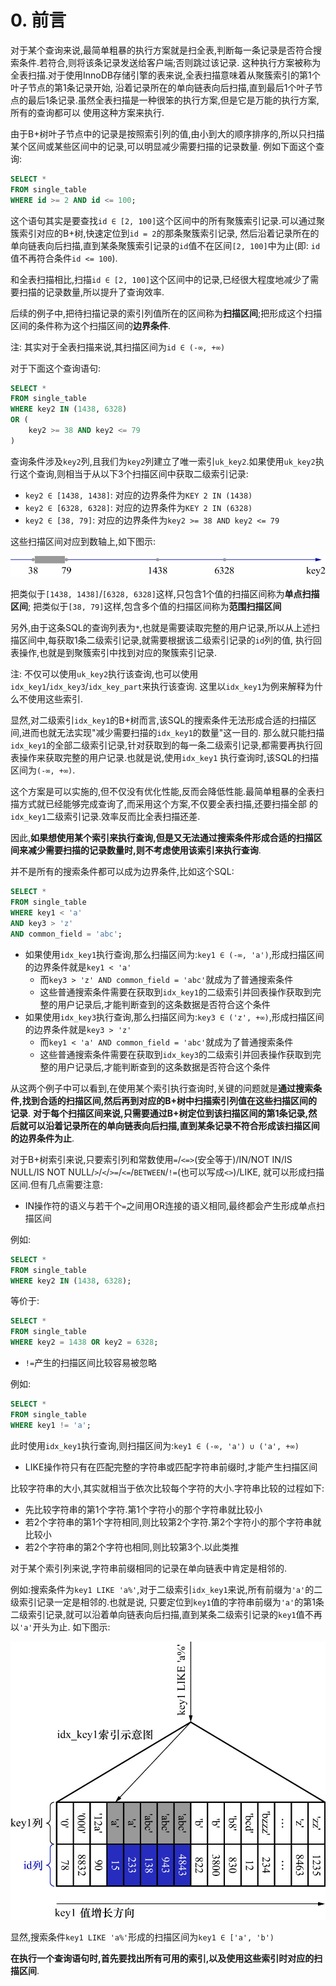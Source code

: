 # 0. 前言

对于某个查询来说,最简单粗暴的执行方案就是扫全表,判断每一条记录是否符合搜索条件.若符合,则将该条记录发送给客户端;否则跳过该记录.
这种执行方案被称为全表扫描.对于使用InnoDB存储引擎的表来说,全表扫描意味着从聚簇索引的第1个叶子节点的第1条记录开始,
沿着记录所在的单向链表向后扫描,直到最后1个叶子节点的最后1条记录.虽然全表扫描是一种很笨的执行方案,但是它是万能的执行方案,所有的查询都可以
使用这种方案来执行.

由于B+树叶子节点中的记录是按照索引列的值,由小到大的顺序排序的,所以只扫描某个区间或某些区间中的记录,可以明显减少需要扫描的记录数量.
例如下面这个查询:

```sql
SELECT * 
FROM single_table 
WHERE id >= 2 AND id <= 100;
```

这个语句其实是要查找`id ∈ [2, 100]`这个区间中的所有聚簇索引记录.可以通过聚簇索引对应的B+树,快速定位到`id = 2`的那条聚簇索引记录,
然后沿着记录所在的单向链表向后扫描,直到某条聚簇索引记录的`id`值不在区间`[2, 100]`中为止(即: `id`值不再符合条件`id <= 100`).

和全表扫描相比,扫描`id ∈ [2, 100]`这个区间中的记录,已经很大程度地减少了需要扫描的记录数量,所以提升了查询效率.

后续的例子中,把待扫描记录的索引列值所在的区间称为**扫描区间**;把形成这个扫描区间的条件称为这个扫描区间的**边界条件**.

注: 其实对于全表扫描来说,其扫描区间为`id ∈ (-∞, +∞)`

对于下面这个查询语句:

```sql
SELECT * 
FROM single_table 
WHERE key2 IN (1438, 6328)
OR (
    key2 >= 38 AND key2 <= 79
)
```

查询条件涉及`key2`列,且我们为`key2`列建立了唯一索引`uk_key2`.如果使用`uk_key2`执行这个查询,则相当于从以下3个扫描区间中获取二级索引记录:

- `key2 ∈ [1438, 1438]`: 对应的边界条件为`KEY 2 IN (1438)`
- `key2 ∈ [6328, 6328]`: 对应的边界条件为`KEY 2 IN (6328)`
- `key2 ∈ [38, 79]`: 对应的边界条件为`key2 >= 38 AND key2 <= 79`

这些扫描区间对应到数轴上,如下图示:

![扫描区间在数轴上的显示](./img/扫描区间在数轴上的显示.jpg)

把类似于`[1438, 1438]`/`[6328, 6328]`这样,只包含1个值的扫描区间称为**单点扫描区间**;
把类似于`[38, 79]`这样,包含多个值的扫描区间称为**范围扫描区间**

另外,由于这条SQL的查询列表为`*`,也就是需要读取完整的用户记录,所以从上述扫描区间中,每获取1条二级索引记录,就需要根据该二级索引记录的`id`列的值,
执行回表操作,也就是到聚簇索引中找到对应的聚簇索引记录.

注: 不仅可以使用`uk_key2`执行该查询,也可以使用`idx_key1`/`idx_key3`/`idx_key_part`来执行该查询.
这里以`idx_key1`为例来解释为什么不使用这些索引.

显然,对二级索引`idx_key1`的B+树而言,该SQL的搜索条件无法形成合适的扫描区间,进而也就无法实现"减少需要扫描的`idx_key1`的数量"这一目的.
那么就只能扫描`idx_key1`的全部二级索引记录,针对获取到的每一条二级索引记录,都需要再执行回表操作来获取完整的用户记录.也就是说,使用`idx_key1`
执行查询时,该SQL的扫描区间为`(-∞, +∞)`.

这个方案是可以实施的,但不仅没有优化性能,反而会降低性能.最简单粗暴的全表扫描方式就已经能够完成查询了,而采用这个方案,不仅要全表扫描,还要扫描全部
的`idx_key1`二级索引记录.效率反而比全表扫描还差.

因此,**如果想使用某个索引来执行查询,但是又无法通过搜索条件形成合适的扫描区间来减少需要扫描的记录数量时,则不考虑使用该索引来执行查询**.

并不是所有的搜索条件都可以成为边界条件,比如这个SQL:

```sql
SELECT * 
FROM single_table 
WHERE key1 < 'a'
AND key3 > 'z'
AND common_field = 'abc';
```

- 如果使用`idx_key1`执行查询,那么扫描区间为:`key1 ∈ (-∞, 'a')`,形成扫描区间的边界条件就是`key1 < 'a'`
  - 而`key3 > 'z' AND common_field = 'abc'`就成为了普通搜索条件
  - 这些普通搜索条件需要在获取到`idx_key1`的二级索引并回表操作获取到完整的用户记录后,才能判断查到的这条数据是否符合这个条件
- 如果使用`idx_key3`执行查询,那么扫描区间为:`key3 ∈ ('z', +∞)`,形成扫描区间的边界条件就是`key3 > 'z'`
  - 而`key1 < 'a' AND common_field = 'abc'`就成为了普通搜索条件
  - 这些普通搜索条件需要在获取到`idx_key3`的二级索引并回表操作获取到完整的用户记录后,才能判断查到的这条数据是否符合这个条件

从这两个例子中可以看到,在使用某个索引执行查询时,关键的问题就是**通过搜索条件,找到合适的扫描区间,然后再到对应的B+树中扫描索引列值在这些扫描区间的记录**.
**对于每个扫描区间来说,只需要通过B+树定位到该扫描区间的第1条记录,然后就可以沿着记录所在的单向链表向后扫描,直到某条记录不符合形成该扫描区间的边界条件为止**.

对于B+树索引来说,只要索引列和常数使用`=`/`<=>`(安全等于)/IN/NOT IN/IS NULL/IS NOT NULL/`>`/`<`/`>=`/`<=`/`BETWEEN`/`!=`(也可以写成`<>`)/LIKE,
就可以形成扫描区间.但有几点需要注意:

- IN操作符的语义与若干个`=`之间用OR连接的语义相同,最终都会产生形成单点扫描区间

例如:

```sql
SELECT * 
FROM single_table 
WHERE key2 IN (1438, 6328);
```

等价于:

```sql
SELECT * 
FROM single_table 
WHERE key2 = 1438 OR key2 = 6328;
```

- `!=`产生的扫描区间比较容易被忽略

例如:

```sql
SELECT * 
FROM single_table 
WHERE key1 != 'a';
```

此时使用`idx_key1`执行查询,则扫描区间为:`key1 ∈ (-∞, 'a') ∪ ('a', +∞)`

- LIKE操作符只有在匹配完整的字符串或匹配字符串前缀时,才能产生扫描区间

比较字符串的大小,其实就相当于依次比较每个字符的大小.字符串比较的过程如下:

- 先比较字符串的第1个字符.第1个字符小的那个字符串就比较小
- 若2个字符串的第1个字符相同,则比较第2个字符.第2个字符小的那个字符串就比较小
- 若2个字符串的第2个字符也相同,则比较第3个.以此类推

对于某个索引列来说,字符串前缀相同的记录在单向链表中肯定是相邻的.

例如:搜索条件为`key1 LIKE 'a%'`,对于二级索引`idx_key1`来说,所有前缀为`'a'`的二级索引记录一定是相邻的.也就是说,
只要定位到`key1`值的字符串前缀为`'a'`的第1条二级索引记录,就可以沿着单向链表向后扫描,直到某条二级索引记录的`key1`值不再以`'a'`开头为止.
如下图示:

![定位key1值的字符串前缀为a时的示意图](./img/定位key1值的字符串前缀为a时的示意图.jpg)

显然,搜索条件`key1 LIKE 'a%'`形成的扫描区间为`key1 ∈ ['a', 'b')`

**在执行一个查询语句时,首先要找出所有可用的索引,以及使用这些索引时对应的扫描区间**.